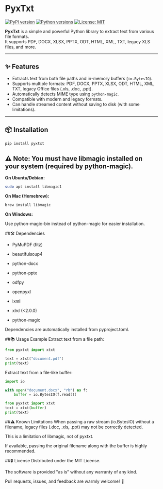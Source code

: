 # PyxTxt

[![PyPI version](https://img.shields.io/pypi/v/pyxtxt.svg)](https://pypi.org/project/pyxtxt/)
[![Python versions](https://img.shields.io/pypi/pyversions/pyxtxt.svg)](https://pypi.org/project/pyxtxt/)
[![License: MIT](https://img.shields.io/badge/License-MIT-yellow.svg)](https://opensource.org/licenses/MIT)

**PyxTxt** is a simple and powerful Python library to extract text from various file formats.  
It supports PDF, DOCX, XLSX, PPTX, ODT, HTML, XML, TXT, legacy XLS files, and more.

---

## ✨ Features

- Extracts text from both file paths and in-memory buffers (`io.BytesIO`).
- Supports multiple formats: PDF, DOCX, PPTX, XLSX, ODT, HTML, XML, TXT, legacy Office files (.xls, .doc, .ppt).
- Automatically detects MIME type using `python-magic`.
- Compatible with modern and legacy formats.
- Can handle streamed content without saving to disk (with some limitations).

---

## 📦 Installation

```bash
pip install pyxtxt
```
## ⚠️ Note: You must have libmagic installed on your system (required by python-magic).

**On Ubuntu/Debian:**

```bash
sudo apt install libmagic1
```

**On Mac (Homebrew):**

```bash
brew install libmagic
```
**On Windows:**

Use python-magic-bin instead of python-magic for easier installation.

##🛠️ Dependencies
- PyMuPDF (fitz)

- beautifulsoup4

- python-docx

- python-pptx

- odfpy

- openpyxl

- lxml

- xlrd (<2.0.0)

- python-magic

Dependencies are automatically installed from pyproject.toml.

##📚 Usage Example
Extract text from a file path:

```python
from pyxtxt import xtxt

text = xtxt("document.pdf")
print(text)
```
Extract text from a file-like buffer:

```python
import io

with open("document.docx", "rb") as f:
    buffer = io.BytesIO(f.read())

from pyxtxt import xtxt
text = xtxt(buffer)
print(text)
```
##⚠️ Known Limitations
When passing a raw stream (io.BytesIO) without a filename, legacy files (.doc, .xls, .ppt) may not be correctly detected.

This is a limitation of libmagic, not of pyxtxt.

If available, passing the original filename along with the buffer is highly recommended.

##🔒 License
Distributed under the MIT License.

The software is provided "as is" without any warranty of any kind.

Pull requests, issues, and feedback are warmly welcome! 🚀
